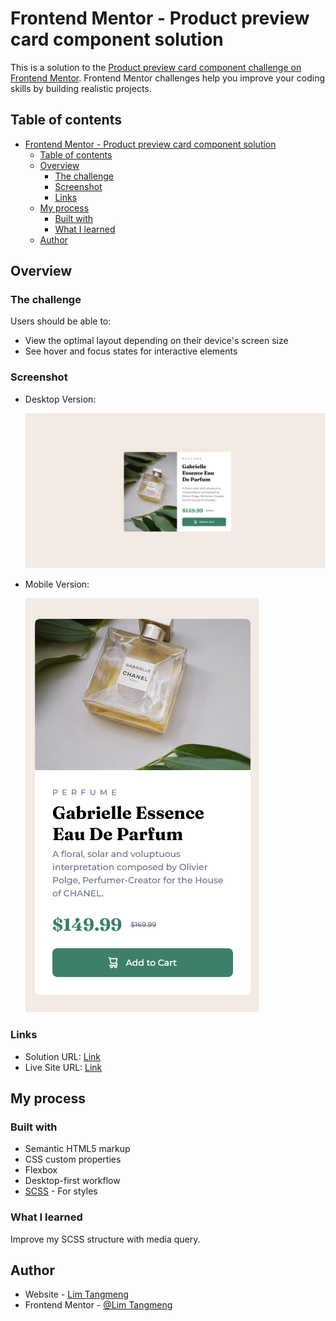 # Frontend Mentor - Product preview card component solution

This is a solution to the [Product preview card component challenge on Frontend Mentor](https://www.frontendmentor.io/challenges/product-preview-card-component-GO7UmttRfa). Frontend Mentor challenges help you improve your coding skills by building realistic projects.

## Table of contents

- [Frontend Mentor - Product preview card component solution](#frontend-mentor---product-preview-card-component-solution)
  - [Table of contents](#table-of-contents)
  - [Overview](#overview)
    - [The challenge](#the-challenge)
    - [Screenshot](#screenshot)
    - [Links](#links)
  - [My process](#my-process)
    - [Built with](#built-with)
    - [What I learned](#what-i-learned)
  - [Author](#author)

## Overview

### The challenge

Users should be able to:

- View the optimal layout depending on their device's screen size
- See hover and focus states for interactive elements

### Screenshot

- Desktop Version:

  ![Product Preview Desktop](./output/product_preview.png)

- Mobile Version:

  ![Product Preview Mobile](./output/product_preview_mobile.png)

### Links

- Solution URL: [Link](https://github.com/ImFropZ/Frontend-Mentor/tree/main/product-preview-card-component-main)
- Live Site URL: [Link](https://frontend-mentor-fropz.vercel.app/product-preview-card-component-main)

## My process

### Built with

- Semantic HTML5 markup
- CSS custom properties
- Flexbox
- Desktop-first workflow
- [SCSS](https://sass-lang.com/documentation/syntax) - For styles

### What I learned

Improve my SCSS structure with media query.

## Author

- Website - [Lim Tangmeng](https://www.limtangmeng.vercel.com)
- Frontend Mentor - [@Lim Tangmeng](https://www.frontendmentor.io/profile/ImFropZ)
